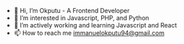 - 👋 Hi, I’m Okputu - A Frontend Developer
- 👀 I’m interested in Javascript, PHP, and Python
- 🌱 I’m actively working and learning Javascript and React
- 📫 How to reach me immanuelokputu94@gmail.com

<!---
okputu-e/okputu-e is a ✨ special ✨ repository because its `README.md` (this file) appears on your GitHub profile.
You can click the Preview link to take a look at your changes.
--->
